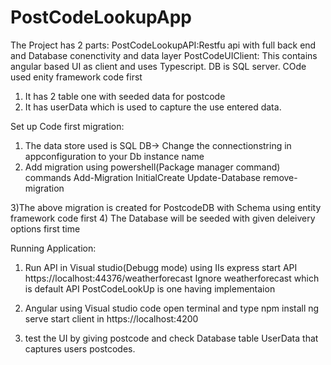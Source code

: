 # PostCodeLookupApp
The Project has 2 parts:
PostCodeLookupAPI:Restfu api with full back end and Database conenctivity and data layer
PostCodeUIClient:  This contains angular based UI as client and uses Typescript.
DB is SQL server. COde used enity framework code first

1) It has 2 table one with seeded data for postcode
2) It has userData which is used to capture the use entered data.

Set up Code first migration:

1) The data store used is SQL DB-> Change the connectionstring in appconfiguration to your Db instance name 
2) Add migration using powershell(Package manager command) commands
       Add-Migration InitialCreate
	   Update-Database
	   remove-migration
	   
3)The above migration is created for PostcodeDB with Schema using entity framework code first
4) The Database will be seeded with given deleivery options first time

Running Application:

1) Run API in Visual studio(Debugg mode) using IIs express
   start API https://localhost:44376/weatherforecast
   Ignore weatherforecast which is default API
   PostCodeLookUp is one having implementaion
   
2) Angular using Visual studio code 
open terminal and type
    npm install
	ng serve
	start client in https://localhost:4200

3) test the UI by giving postcode and check Database table UserData that captures users postcodes.
		
